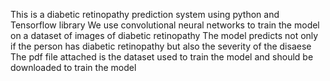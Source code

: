 This is a diabetic retinopathy prediction system using python and Tensorflow library
We use convolutional neural networks to train the model on a dataset of images of diabetic retinopathy
The model predicts not only if the person has diabetic retinopathy but also the severity of the disaese
The pdf file attached is the dataset used to train the model and should be downloaded to train the model

